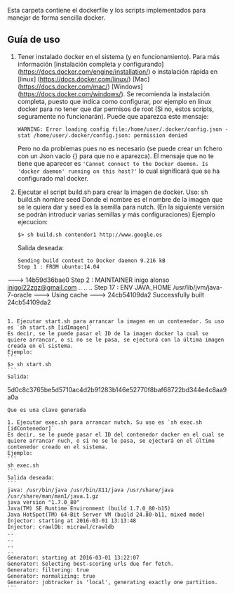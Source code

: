 Esta carpeta contiene el dockerfile y los scripts implementados para manejar de forma sencilla docker.

## Guía de uso

1. Tener instalado docker en el sistema (y en funcionamiento). Para más información [instalación completa y configurando] (https://docs.docker.com/engine/installation/) o instalación rápida en [linux] (https://docs.docker.com/linux/) [Mac] (https://docs.docker.com/mac/) [Windows] (https://docs.docker.com/windows/).  Se recomienda la instalación completa, puesto que indica como configurar, por ejemplo en linux docker para no tener que dar permisos de root (Si no, estos scripts, seguramente no funcionarán).
   Puede que aparezca este mensaje:
   ```
   WARNING: Error loading config file:/home/user/.docker/config.json - stat /home/user/.docker/config.json: permission denied
   ```

   Pero no da problemas pues no es necesario (se puede crear un fchero con un Json vacío {}  para que no e aparezca).
   El mensaje que no te tiene que aparecer es `'Cannot connect to the Docker daemon. Is 'docker daemon' running on this host?'` lo cual significará que se ha configurado mal docker.


1. Ejecutar el script build.sh para crear la imagen de docker. Uso: sh build.sh nombre seed 
   Donde el nombre es el nombre de la imagen que se le quiera dar y seed es la semilla para nutch. (En la siguiente versión se podrán introducir varias semillas y más configuraciones)
   Ejemplo ejecucion: 
   ```
   $> sh build.sh contendor1 http://www.google.es
   ```
   Salida deseada:
   ```
   Sending build context to Docker daemon 9.216 kB
   Step 1 : FROM ubuntu:14.04
  ---> 14b59d36bae0
   Step 2 : MAINTAINER inigo alonso <inigol22zgz@gmail.com>
   ..
   ..
   ..
   Step 17 : ENV JAVA_HOME /usr/lib/jvm/java-7-oracle
   ---> Using cache
   ---> 24cb54109da2
   Successfully built 24cb54109da2
   ````

1. Ejecutar start.sh para arrancar la imagen en un contenedor. Su uso es `sh start.sh [idImagen]`
   Es decir, se le puede pasar el ID de la imagen docker la cual se quiere arrancar, o si no se le pasa, se ejecturá con la última imagen creada en el sistema.
   Ejemplo:
   ```
   $> sh start.sh 
   ```
   Salida:
   ````
   5d0c8c3765be5d5710ac4d2b91283b146e52770f8baf68722bd344e4c8aa9a0a 
   ````
   Que es una clave generada

1. Ejecutar exec.sh para arrancar nutch. Su uso es `sh exec.sh [idContenedor]`
   Es decir, se le puede pasar el ID del contenedor docker en el cual se quiere arrancar nuch, o si no se le pasa, se ejecturá en el último contenedor creado en el sistema.
   Ejemplo: 
   ```
   sh exec.sh 
   ```
   Salida deseada:
   ```
   java: /usr/bin/java /usr/bin/X11/java /usr/share/java /usr/share/man/man1/java.1.gz
   java version "1.7.0_80"
   Java(TM) SE Runtime Environment (build 1.7.0_80-b15)
   Java HotSpot(TM) 64-Bit Server VM (build 24.80-b11, mixed mode)
   Injector: starting at 2016-03-01 13:13:48
   Injector: crawlDb: micrawl/crawldb
   ..
   ..
   ..
   ..
   Generator: starting at 2016-03-01 13:22:07
   Generator: Selecting best-scoring urls due for fetch.
   Generator: filtering: true
   Generator: normalizing: true
   Generator: jobtracker is 'local', generating exactly one partition.
 ```



